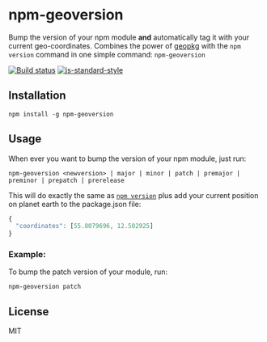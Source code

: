 # npm-geoversion

Bump the version of your npm module **and** automatically tag it with
your current geo-coordinates. Combines the power of
[geopkg](https://github.com/watson/geopkg) with the `npm version`
command in one simple command: `npm-geoversion`

[![Build status](https://travis-ci.org/watson/npm-geoversion.svg?branch=master)](https://travis-ci.org/watson/npm-geoversion)
[![js-standard-style](https://img.shields.io/badge/code%20style-standard-brightgreen.svg?style=flat)](https://github.com/feross/standard)

## Installation

```
npm install -g npm-geoversion
```

## Usage

When ever you want to bump the version of your npm module, just run:

```
npm-geoversion <newversion> | major | minor | patch | premajor | preminor | prepatch | prerelease
```

This will do exactly the same as [`npm
version`](https://docs.npmjs.com/cli/version) plus add your current
position on planet earth to the package.json file:

```js
{
  "coordinates": [55.8079696, 12.502925]
}
```

### Example:

To bump the patch version of your module, run:

```
npm-geoversion patch
```

## License

MIT
